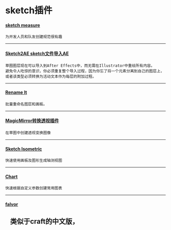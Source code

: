 # sketch插件
#### [sketch measure](http://utom.design/measure/) 
    为开发人员和队友创建规范很有趣
---
#### [Sketch2AE sketch文件导入AE](https://google.github.io/sketch2ae/)  
    草图图层现在可以导入到After Effects中，而无需在Illustrator中重绘所有内容。
    避免令人吃惊的意识，你必须重复整个导入过程，因为你忘了将一个元素分离到自己的图层上，
    或者该类型必须转换为活动文本作为每层的附加过程。
---
#### [Rename It](http://rodi01.github.io/RenameIt/)  
    批量重命名图层和画板。
---
#### [MagicMirror转换透视插件](https://github.com/yinyijun/MagicMirror)  
    在草图中创建透视变换图像
---
#### [Sketch Isometric ](http://sketch.im/plugins/140)  
    快速使用画板及图形生成轴测视图
---
#### [Chart](https://github.com/yinyijun/chart) 
    快速根据自定义参数创建常用图表  
---
#### [falvor](http://www.fancynode.com.cn/flavor) 
    类似于craft的中文版，
---

